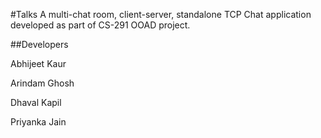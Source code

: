 #Talks
A multi-chat room, client-server, standalone TCP Chat application developed as part of CS-291 OOAD project.

##Developers

Abhijeet Kaur

Arindam Ghosh

Dhaval Kapil

Priyanka Jain